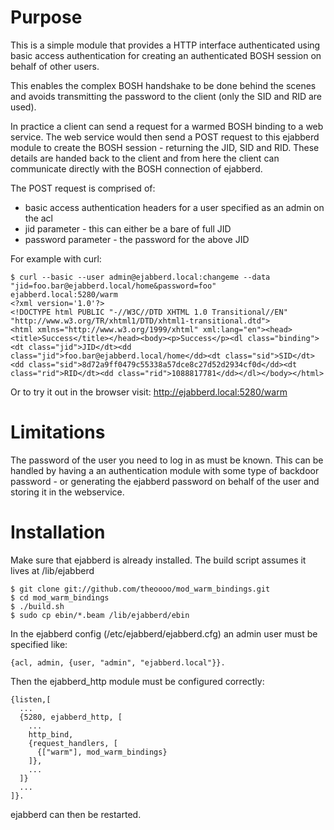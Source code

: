 # Purpose
This is a simple module that provides a HTTP interface authenticated using basic access authentication for creating an authenticated BOSH session on behalf of other users.

This enables the complex BOSH handshake to be done behind the scenes and avoids transmitting the password to the client (only the SID and RID are used).

In practice a client can send a request for a warmed BOSH binding to a web service. The web service would then send a POST request to this ejabberd module to create the BOSH session - returning the JID, SID and RID. These details are handed back to the client and from here the client can communicate directly with the BOSH connection of ejabberd.

The POST request is comprised of:

- basic access authentication headers for a user specified as an admin on the acl
- jid parameter - this can either be a bare of full JID
- password parameter - the password for the above JID

For example with curl:

    $ curl --basic --user admin@ejabberd.local:changeme --data "jid=foo.bar@ejabberd.local/home&password=foo" ejabberd.local:5280/warm
    <?xml version='1.0'?>
    <!DOCTYPE html PUBLIC "-//W3C//DTD XHTML 1.0 Transitional//EN" "http://www.w3.org/TR/xhtml1/DTD/xhtml1-transitional.dtd">
    <html xmlns="http://www.w3.org/1999/xhtml" xml:lang="en"><head><title>Success</title></head><body><p>Success</p><dl class="binding"><dt class="jid">JID</dt><dd class="jid">foo.bar@ejabberd.local/home</dd><dt class="sid">SID</dt><dd class="sid">8d72a9ff0479c55338a57dce8c27d52d2934cf0d</dd><dt class="rid">RID</dt><dd class="rid">1088817781</dd></dl></body></html>

Or to try it out in the browser visit: http://ejabberd.local:5280/warm

# Limitations

The password of the user you need to log in as must be known. This can be handled by having a an authentication module with some type of backdoor password - or generating the ejabberd password on behalf of the user and storing it in the webservice.

# Installation
Make sure that ejabberd is already installed. The build script assumes it lives at /lib/ejabberd

    $ git clone git://github.com/theoooo/mod_warm_bindings.git
    $ cd mod_warm_bindings
    $ ./build.sh
    $ sudo cp ebin/*.beam /lib/ejabberd/ebin

In the ejabberd config (/etc/ejabberd/ejabberd.cfg) an admin user must be specified like:

    {acl, admin, {user, "admin", "ejabberd.local"}}.

Then the ejabberd_http module must be configured correctly:

    {listen,[
      ...
      {5280, ejabberd_http, [
        ...
        http_bind,
        {request_handlers, [
          {["warm"], mod_warm_bindings}
        ]},
        ...
      ]}
      ...
    ]}.


ejabberd can then be restarted.